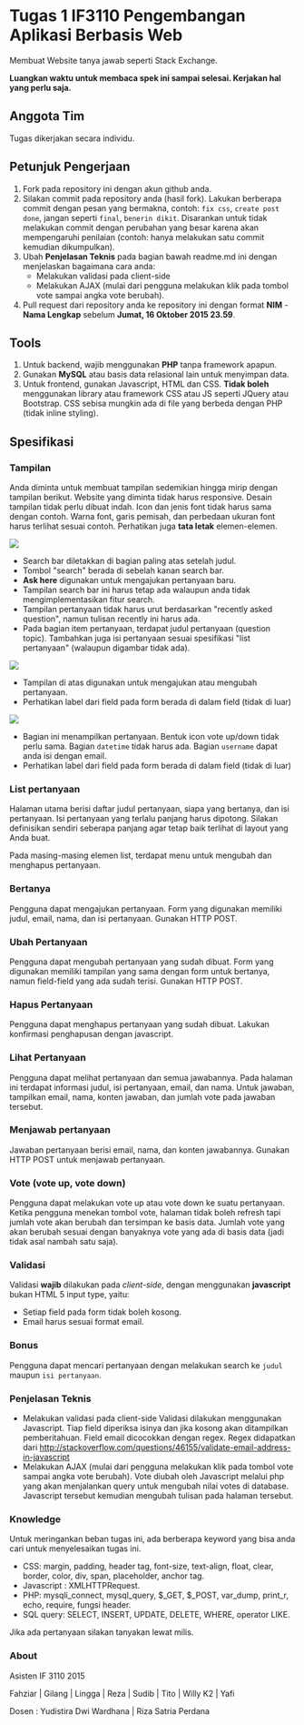 # Tugas 1 IF3110 Pengembangan Aplikasi Berbasis Web

Membuat Website tanya jawab seperti Stack Exchange.

**Luangkan waktu untuk membaca spek ini sampai selesai. Kerjakan hal yang perlu saja.**

## Anggota Tim

Tugas dikerjakan secara individu.

## Petunjuk Pengerjaan

1. Fork pada repository ini dengan akun github anda.
2. Silakan commit pada repository anda (hasil fork). Lakukan berberapa commit dengan pesan yang bermakna, contoh: `fix css`, `create post done`, jangan seperti `final`, `benerin dikit`. Disarankan untuk tidak melakukan commit dengan perubahan yang besar karena akan mempengaruhi penilaian (contoh: hanya melakukan satu commit kemudian dikumpulkan). 
3. Ubah **Penjelasan Teknis** pada bagian bawah readme.md ini dengan menjelaskan bagaimana cara anda:
   - Melakukan validasi pada client-side
   - Melakukan AJAX (mulai dari pengguna melakukan klik pada tombol vote sampai angka vote berubah).
4. Pull request dari repository anda ke repository ini dengan format **NIM** - **Nama Lengkap** sebelum **Jumat, 16 Oktober 2015 23.59**.

## Tools

1. Untuk backend, wajib menggunakan **PHP** tanpa framework apapun.
2. Gunakan **MySQL** atau basis data relasional lain untuk menyimpan data.
3. Untuk frontend, gunakan Javascript, HTML dan CSS. **Tidak boleh** menggunakan library atau framework CSS atau JS seperti JQuery atau Bootstrap. CSS sebisa mungkin ada di file yang berbeda dengan PHP (tidak inline styling).

## Spesifikasi

### Tampilan

Anda diminta untuk membuat tampilan sedemikian hingga mirip dengan tampilan berikut. Website yang diminta tidak harus responsive. Desain tampilan tidak perlu dibuat indah. Icon dan jenis font tidak harus sama dengan contoh. Warna font, garis pemisah, dan perbedaan ukuran font harus terlihat sesuai contoh. Perhatikan juga **tata letak** elemen-elemen.

![](mocks/list.jpg)
- Search bar diletakkan di bagian paling atas setelah judul.
- Tombol "search" berada di sebelah kanan search bar.
- **Ask here** digunakan untuk mengajukan pertanyaan baru.
- Tampilan search bar ini harus tetap ada walaupun anda tidak mengimplementasikan fitur search.
- Tampilan pertanyaan tidak harus urut berdasarkan "recently asked question", namun tulisan recently ini harus ada.
- Pada bagian item pertanyaan, terdapat judul pertanyaan (question topic). Tambahkan juga isi pertanyaan sesuai spesifikasi "list pertanyaan" (walaupun digambar tidak ada).

![](mocks/create.jpg)
- Tampilan di atas digunakan untuk mengajukan atau mengubah pertanyaan.
- Perhatikan label dari field pada form berada di dalam field (tidak di luar)

![](mocks/detail.jpg)
- Bagian ini menampilkan pertanyaan. Bentuk icon vote up/down tidak perlu sama. Bagian `datetime` tidak harus ada. Bagian `username` dapat anda isi dengan email.
- Perhatikan label dari field pada form berada di dalam field (tidak di luar)

### List pertanyaan

Halaman utama berisi daftar judul pertanyaan, siapa yang bertanya, dan isi pertanyaan. Isi pertanyaan yang terlalu panjang harus dipotong. Silakan definisikan sendiri seberapa panjang agar tetap baik terlihat di layout yang Anda buat.

Pada masing-masing elemen list, terdapat menu untuk mengubah dan menghapus pertanyaan.

### Bertanya

Pengguna dapat mengajukan pertanyaan. Form yang digunakan memiliki judul, email, nama, dan isi pertanyaan. Gunakan HTTP POST.

### Ubah Pertanyaan

Pengguna dapat mengubah pertanyaan yang sudah dibuat. Form yang digunakan memiliki tampilan yang sama dengan form untuk bertanya, namun field-field yang ada sudah terisi. Gunakan HTTP POST.

### Hapus Pertanyaan

Pengguna dapat menghapus pertanyaan yang sudah dibuat. Lakukan konfirmasi penghapusan dengan javascript.

### Lihat Pertanyaan

Pengguna dapat melihat pertanyaan dan semua jawabannya. Pada halaman ini terdapat informasi judul, isi pertanyaan, email, dan nama. Untuk jawaban, tampilkan email, nama, konten jawaban, dan jumlah vote pada jawaban tersebut.

### Menjawab pertanyaan

Jawaban pertanyaan berisi email, nama, dan konten jawabannya. Gunakan HTTP POST untuk menjawab pertanyaan.


### Vote (vote up, vote down)

Pengguna dapat melakukan vote up atau vote down ke suatu pertanyaan. Ketika pengguna menekan tombol vote, halaman tidak boleh refresh tapi jumlah vote akan berubah dan tersimpan ke basis data. Jumlah vote yang akan berubah sesuai dengan banyaknya vote yang ada di basis data (jadi tidak asal nambah satu saja). 


### Validasi

Validasi **wajib** dilakukan pada *client-side*, dengan menggunakan **javascript** bukan HTML 5 input type, yaitu:
- Setiap field pada form tidak boleh kosong.
- Email harus sesuai format email.

### Bonus

Pengguna dapat mencari pertanyaan dengan melakukan search ke `judul` maupun `isi pertanyaan`.

### Penjelasan Teknis

- Melakukan validasi pada client-side
Validasi dilakukan menggunakan Javascript. Tiap field diperiksa isinya dan jika kosong akan ditampilkan pemberitahuan.
Field email dicocokkan dengan regex.
Regex didapatkan dari http://stackoverflow.com/questions/46155/validate-email-address-in-javascript
- Melakukan AJAX (mulai dari pengguna melakukan klik pada tombol vote sampai angka vote berubah).
Vote diubah oleh Javascript melalui php yang akan menjalankan query untuk mengubah nilai votes di database.
Javascript tersebut kemudian mengubah tulisan pada halaman tersebut.

### Knowledge

Untuk meringankan beban tugas ini, ada berberapa keyword yang bisa anda cari untuk menyelesaikan tugas ini.
- CSS: margin, padding, header tag, font-size, text-align, float, clear, border, color, div, span, placeholder, anchor tag.
- Javascript : XMLHTTPRequest.
- PHP: mysqli_connect, mysql_query, $_GET, $_POST, var_dump, print_r, echo, require, fungsi header.
- SQL query: SELECT, INSERT, UPDATE, DELETE, WHERE, operator LIKE.

Jika ada pertanyaan silakan tanyakan lewat milis.

### About

Asisten IF 3110 2015

Fahziar | Gilang | Lingga | Reza | Sudib | Tito | Willy K2 | Yafi

Dosen : Yudistira Dwi Wardhana | Riza Satria Perdana
